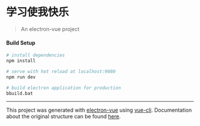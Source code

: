 # 学习使我快乐

> An electron-vue project

#### Build Setup

``` bash
# install dependencies
npm install

# serve with hot reload at localhost:9080
npm run dev

# build electron application for production
bbuild.bat


```



---

This project was generated with [electron-vue](https://github.com/SimulatedGREG/electron-vue) using [vue-cli](https://github.com/vuejs/vue-cli). Documentation about the original structure can be found [here](https://simulatedgreg.gitbooks.io/electron-vue/content/index.html).

